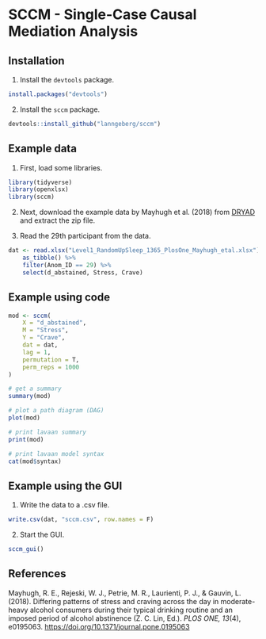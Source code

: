 # SCCM - Single-Case Causal Mediation Analysis

## Installation

1. Install the `devtools` package.

```R
install.packages("devtools")
```

2. Install the `sccm` package.

```R
devtools::install_github("lanngeberg/sccm")
```

## Example data

1. First, load some libraries.

```R
library(tidyverse)
library(openxlsx)
library(sccm)
```

2. Next, download the example data by Mayhugh et al. (2018) from [DRYAD](https://datadryad.org/stash/dataset/doi:10.5061/dryad.p63d200) and extract the zip file.

3. Read the 29th participant from the data.

```R
dat <- read.xlsx("Level1_RandomUpSleep_1365_PlosOne_Mayhugh_etal.xlsx") %>%
    as_tibble() %>%
    filter(Anom_ID == 29) %>%
    select(d_abstained, Stress, Crave)
```

## Example using code

```R
mod <- sccm(
    X = "d_abstained",
    M = "Stress",
    Y = "Crave",
    dat = dat,
    lag = 1,
    permutation = T,
    perm_reps = 1000
)

# get a summary
summary(mod)

# plot a path diagram (DAG)
plot(mod)

# print lavaan summary
print(mod)

# print lavaan model syntax
cat(mod$syntax)
```

## Example using the GUI

1. Write the data to a .csv file.

```R
write.csv(dat, "sccm.csv", row.names = F)
```

2. Start the GUI.

```R
sccm_gui()
```

## References

Mayhugh, R. E., Rejeski, W. J., Petrie, M. R., Laurienti, P. J., & Gauvin, L. (2018). Differing patterns of stress and craving across the day in moderate-heavy alcohol consumers during their typical drinking routine and an imposed period of alcohol abstinence (Z. C. Lin, Ed.). *PLOS ONE, 13*(4), e0195063. https://doi.org/10.1371/journal.pone.0195063
